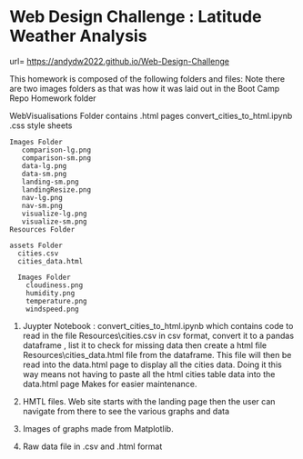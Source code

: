 # Web Design Challenge : Latitude Weather Analysis

url= https://andydw2022.github.io/Web-Design-Challenge

This homework is composed of the following folders and files: 
Note there are two images folders as that was how it was laid out in the Boot Camp Repo Homework folder

WebVisualisations Folder contains 
    .html pages
    convert_cities_to_html.ipynb
    .css style sheets
   
    Images Folder
       comparison-lg.png
       comparison-sm.png
       data-lg.png
       data-sm.png
       landing-sm.png
       landingResize.png
       nav-lg.png
       nav-sm.png
       visualize-lg.png
       visualize-sm.png
    Resources Folder

    assets Folder
      cities.csv
      cities_data.html
      
      Images Folder
        cloudiness.png
        humidity.png
        temperature.png
        windspeed.png


1. Juypter Notebook : convert_cities_to_html.ipynb which contains code to read in the file Resources\cities.csv 
   in csv format, convert it to a pandas dataframe , list it to check for missing data then create a html file 
   Resources\cities_data.html file from the dataframe. This file will then be read into the data.html page to display all
   the cities data. Doing it this way means not having to paste all the html cities table data into the data.html page
   Makes for easier maintenance.

2. HMTL files. Web site starts with the landing page then the user can navigate from there to see the various graphs 
   and data

3. Images of graphs made from Matplotlib.

4. Raw data file in .csv and .html format

